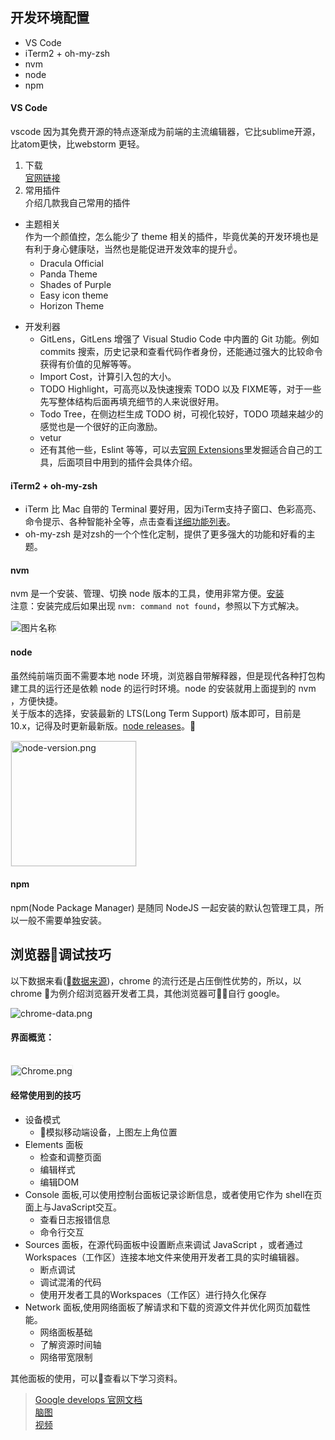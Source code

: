 <style>
  .start-img-box img {
    display: inline-block;
    vertical-align: middle;
    margin: 5px 5px 5px 0;
    box-shadow: 6px 6px 3px #ababab;
  }
  .nvm-img {
    border: 1px solid #efefef;
  }
  .qa-container {
    background: #ecfaff;
    margin-top: 20px;
    padding: 10px;
    /* border: 1px solid #b3e2f7; */
    border-left: 8px solid #42b4e7;
  }
  .question {
    font-weight: 600;
    color: #128dc4;
  }
  .answer {
    padding: 6px;
    color: #999;
  }
</style>

## 开发环境配置  
- VS Code
- iTerm2 + oh-my-zsh
- nvm
- node
- npm

#### VS Code  
vscode 因为其免费开源的特点逐渐成为前端的主流编辑器，它比sublime开源，比atom更快，比webstorm 更轻。
1. 下载  
[官网链接](https://code.visualstudio.com/)
2. 常用插件  
介绍几款我自己常用的插件
- 主题相关   
作为一个颜值控，怎么能少了 theme 相关的插件，毕竟优美的开发环境也是有利于身心健康哒，当然也是能促进开发效率的提升:point_up:。 
  - Dracula Official
  - Panda Theme  
  - Shades of Purple  
  - Easy icon theme
  - Horizon Theme  

<!-- <div align="left" class="start-img-box">
  <img src="http://i.loli.net/2019/06/05/5cf6a50693bc890261.png" width = "300" alt="图片名称" title="node-version.png" />
  <img src="http://i.loli.net/2019/06/05/5cf6a54acda3389861.png" width = "300" alt="图片名称" title="node-version.png" />
  <img src="http://i.loli.net/2019/06/05/5cf6a5a149cfb17581.jpeg" width = "300" alt="图片名称" title="node-version.png" />
</div>    -->

- 开发利器   
  - GitLens，GitLens 增强了 Visual Studio Code 中内置的 Git 功能。例如 commits 搜索，历史记录和查看代码作者身份，还能通过强大的比较命令获得有价值的见解等等。
  - Import Cost，计算引入包的大小。  
  - TODO Highlight，可高亮以及快速搜索 TODO 以及 FIXME等，对于一些先写整体结构后面再填充细节的人来说很好用。
  - Todo Tree，在侧边栏生成 TODO 树，可视化较好，TODO 项越来越少的感觉也是一个很好的正向激励。
  - vetur
  - 还有其他一些，Eslint 等等，可以去[官网 Extensions](https://marketplace.visualstudio.com/VSCode)里发掘适合自己的工具，后面项目中用到的插件会具体介绍。

#### iTerm2 + oh-my-zsh
 - iTerm 比 Mac 自带的 Terminal 要好用，因为iTerm支持子窗口、色彩高亮、命令提示、各种智能补全等，点击查看[详细功能列表](https://www.iterm2.com/features.html)。
 - oh-my-zsh 是对zsh的一个个性化定制，提供了更多强大的功能和好看的主题。

#### nvm
nvm 是一个安装、管理、切换 node 版本的工具，使用非常方便。[安装](https://github.com/nvm-sh/nvm)  
注意：安装完成后如果出现 `nvm: command not found`，参照以下方式解决。 

<img class="nvm-img" src="http://i.loli.net/2019/06/05/5cf6c0117801a55993.png" alt="图片名称" title="node-version.png" />

#### node
虽然纯前端页面不需要本地 node 环境，浏览器自带解释器，但是现代各种打包构建工具的运行还是依赖 node 的运行时环境。node 的安装就用上面提到的 nvm ，方便快捷。  
关于版本的选择，安装最新的 LTS(Long Term Support) 版本即可，目前是 10.x，记得及时更新最新版。[node releases](https://nodejs.org/en/about/releases/)。

<img class="nvm-img" src="http://i.loli.net/2019/06/05/5cf738f09250556746.png" alt="node-version.png" height="200" title="node-version.png" />  

#### npm
npm(Node Package Manager) 是随同 NodeJS 一起安装的默认包管理工具，所以一般不需要单独安装。

## 浏览器调试技巧
以下数据来看([数据来源](http://gs.statcounter.com/))，chrome 的流行还是占压倒性优势的，所以，以 chrome 为例介绍浏览器开发者工具，其他浏览器可自行 google。  

<img src="https://i.loli.net/2019/06/06/5cf91e098fa6d42540.png" alt="chrome-data.png" title="chrome-data.png" />  

#### 界面概览：  

<img  class="nvm-img" style="margin-top: 16px;" src="https://i.loli.net/2019/06/07/5cfa3f49542d679375.png" alt="Chrome.png" title="Chrome.png" />  

#### 经常使用到的技巧  
- 设备模式
  - 模拟移动端设备，上图左上角位置
- Elements 面板
  - 检查和调整页面
  - 编辑样式
  - 编辑DOM
- Console 面板,可以使用控制台面板记录诊断信息，或者使用它作为 shell在页面上与JavaScript交互。
  - 查看日志报错信息
  - 命令行交互
- Sources 面板，在源代码面板中设置断点来调试 JavaScript ，或者通过Workspaces（工作区）连接本地文件来使用开发者工具的实时编辑器。
  - 断点调试
  - 调试混淆的代码
  - 使用开发者工具的Workspaces（工作区）进行持久化保存
- Network 面板,使用网络面板了解请求和下载的资源文件并优化网页加载性能。
  - 网络面板基础
  - 了解资源时间轴
  - 网络带宽限制

其他面板的使用，可以查看以下学习资料。

> [Google develops 官网文档](https://developers.google.com/web/tools/chrome-devtools/)  
[脑图](https://i.loli.net/2019/06/07/5cfa38d14aaa752893.png)  
[视频](https://frontendmasters.com/courses/chrome-dev-tools-v2/)

<!-- ::: warning
This is a tip
::: -->

<!-- ## QA  
  
<div class="qa-container">
  <div class="question">
    1. 为什么首页是 dark 风格，后面又变成 light 风格?
  </div>
  <div class="answer">
    因为自制的 logo 背景是黑色，为了统一就将整个页面背景都置黑了 😝。 
  </div>
  <div class="question">
    2. 为什么上面的介绍都只是放很多官网的链接，没有更多细节或步骤的展示?
    </div>
  <div class="answer">
    这真的不是偷懒。   
    其实这是一个用心良苦的设计，为了让你在学习的时候多翻翻官网，快速了解和融入前端的技术圈。Enjoy it 🤟.
  </div>
</div> -->